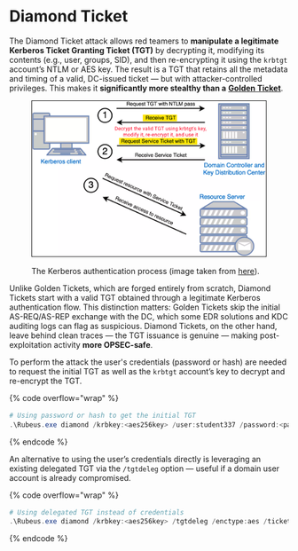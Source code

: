 # Diamond Ticket

The Diamond Ticket attack allows red teamers to **manipulate a legitimate Kerberos Ticket Granting Ticket (TGT)** by decrypting it, modifying its contents (e.g., user, groups, SID), and then re-encrypting it using the `krbtgt` account’s NTLM or AES key. The result is a TGT that retains all the metadata and timing of a valid, DC-issued ticket — but with attacker-controlled privileges. This makes it **significantly more stealthy than a** [**Golden Ticket**](golden-ticket.md).

<figure><img src="../../../.gitbook/assets/diamond_ticket.png" alt=""><figcaption><p>The Kerberos authentication process (image taken from <a href="https://www.optiv.com/insights/source-zero/blog/kerberos-domains-achilles-heel">here</a>).</p></figcaption></figure>

Unlike Golden Tickets, which are forged entirely from scratch, Diamond Tickets start with a valid TGT obtained through a legitimate Kerberos authentication flow. This distinction matters: Golden Tickets skip the initial AS-REQ/AS-REP exchange with the DC, which some EDR solutions and KDC auditing logs can flag as suspicious. Diamond Tickets, on the other hand, leave behind clean traces — the TGT issuance is genuine — making post-exploitation activity **more OPSEC-safe**.

To perform the attack the user's credentials (password or hash) are needed to request the initial TGT as well as the `krbtgt` account’s key to decrypt and re-encrypt the TGT.&#x20;

{% code overflow="wrap" %}
```powershell
# Using password or hash to get the initial TGT
.\Rubeus.exe diamond /krbkey:<aes256key> /user:student337 /password:<password> /enctype:aes /ticketuser:Administrator /ticketuserid:500 /groups:512 /domain:<domain> /dc:<dc-FQDN> /createnetonly:C:\Windows\System32\cmd.exe /show /ptt
```
{% endcode %}

An alternative to using the user’s credentials directly is leveraging an existing delegated TGT via the `/tgtdeleg` option — useful if a domain user account is already compromised.

{% code overflow="wrap" %}
```powershell
# Using delegated TGT instead of credentials
.\Rubeus.exe diamond /krbkey:<aes256key> /tgtdeleg /enctype:aes /ticketuser:Administrator /ticketuserid:500 /groups:512 /domain:<domain> /dc:<dc-FQDN> /createnetonly:C:\Windows\System32\cmd.exe /show /ptt
```
{% endcode %}
